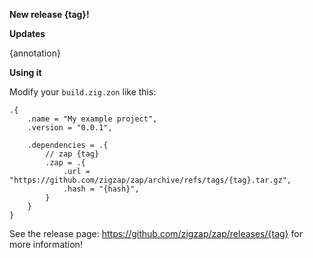 __**New release {tag}!**__

**Updates**

{annotation}

**Using it**

Modify your `build.zig.zon` like this:

```zig
.{
    .name = "My example project",
    .version = "0.0.1",

    .dependencies = .{
        // zap {tag}
        .zap = .{
            .url = "https://github.com/zigzap/zap/archive/refs/tags/{tag}.tar.gz",
            .hash = "{hash}",
        }
    }
}

```

See the release page: https://github.com/zigzap/zap/releases/{tag} for more information!
